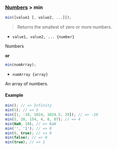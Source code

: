 ### [Numbers](../) > min

```js
min([value1 [, value2, ...]]);
```

> Returns the smallest of zero or more numbers.

- <code>value1, value2, ... {number}</code>

Numbers

**or**

```js
min(numArray);
```

- <code>numArray {array}</code>

An array of numbers.

#### Example
```js
min(); // => Infinity
min(5); // => 5
min([1, -10, 1024, 1024.5, 29]); // => -10
min(5, 10, 154, 4, 8, 87); // => 4
min(NaN, 10); // => NaN
min('', '1'); // => 0
min(0, true); // => 0
min(false); // => 0
min(true); // => 1
```

